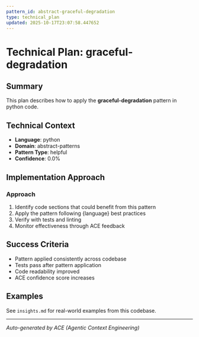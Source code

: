 ```yaml
---
pattern_id: abstract-graceful-degradation
type: technical_plan
updated: 2025-10-17T23:07:58.447652
---
```

# Technical Plan: graceful-degradation

## Summary

This plan describes how to apply the **graceful-degradation** pattern in python code.

## Technical Context

- **Language**: python
- **Domain**: abstract-patterns
- **Pattern Type**: helpful
- **Confidence**: 0.0%

## Implementation Approach

### Approach

1. Identify code sections that could benefit from this pattern
2. Apply the pattern following {language} best practices
3. Verify with tests and linting
4. Monitor effectiveness through ACE feedback

## Success Criteria

- Pattern applied consistently across codebase
- Tests pass after pattern application
- Code readability improved
- ACE confidence score increases

## Examples

See `insights.md` for real-world examples from this codebase.

---

*Auto-generated by ACE (Agentic Context Engineering)*
